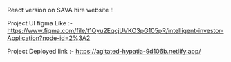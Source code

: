 React version on SAVA hire website !!

Project UI figma Like :- https://www.figma.com/file/t1Qyu2EqcjUVKO3pG105pR/intelligent-investor-Application?node-id=2%3A2

Project Deployed link :- https://agitated-hypatia-9d106b.netlify.app/
